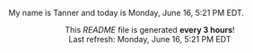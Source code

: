 My name is Tanner and today is Monday, June 16, 5:21 PM EDT.

<p align="center">This <i>README</i> file is generated <b>every 3 hours</b>!</br>Last refresh: Monday, June 16, 5:21 PM EDT<br /></p>
